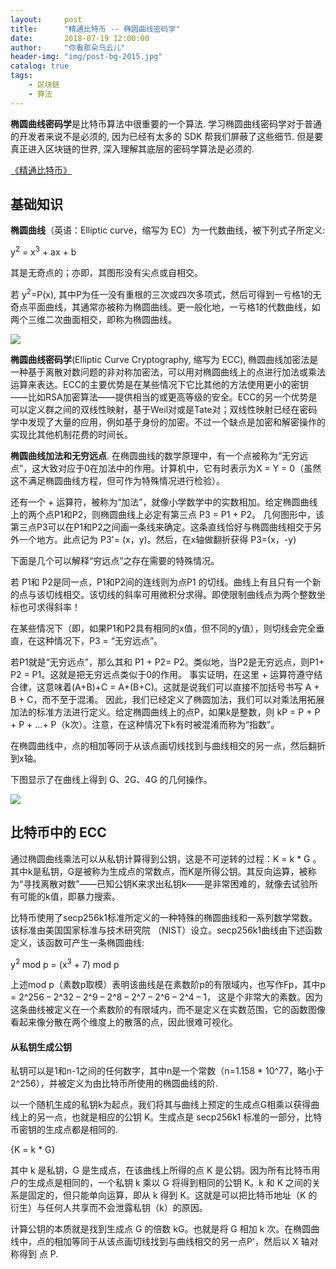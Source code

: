 ```yaml
---
layout:     post
title:      "精通比特币 -- 椭圆曲线密码学"
date:       2018-07-19 12:00:00
author:     "你看那朵乌云儿"
header-img: "img/post-bg-2015.jpg"
catalog: true
tags:
    - 区块链
    - 算法
---
```


**椭圆曲线密码学**是比特币算法中很重要的一个算法. 学习椭圆曲线密码学对于普通的开发者来说不是必须的, 因为已经有太多的 SDK 帮我们屏蔽了这些细节. 但是要真正进入区块链的世界, 深入理解其底层的密码学算法是必须的.

[《精通比特币》](http://book.8btc.com/masterbitcoin2cn)


## 基础知识

**椭圆曲线**（英语：Elliptic curve，缩写为 EC）为一代数曲线，被下列式子所定义:

y<sup>2</sup> = x<sup>3</sup> + ax + b  

其是无奇点的；亦即，其图形没有尖点或自相交。

若 y<sup>2</sup>=P(x), 其中P为任一没有重根的三次或四次多项式，然后可得到一亏格1的无奇点平面曲线，其通常亦被称为椭圆曲线。更一般化地，一亏格1的代数曲线，如两个三维二次曲面相交，即称为椭圆曲线。

![](http://upload-images.jianshu.io/upload_images/1785959-38f55b8ef0bdae9f.png?imageMogr2/auto-orient/strip%7CimageView2/2/w/1240)

**椭圆曲线密码学**(Elliptic Curve Cryptography, 缩写为 ECC), 椭圆曲线加密法是一种基于离散对数问题的非对称加密法，可以用对椭圆曲线上的点进行加法或乘法运算来表达。ECC的主要优势是在某些情况下它比其他的方法使用更小的密钥——比如RSA加密算法——提供相当的或更高等级的安全。ECC的另一个优势是可以定义群之间的双线性映射，基于Weil对或是Tate对；双线性映射已经在密码学中发现了大量的应用，例如基于身份的加密。不过一个缺点是加密和解密操作的实现比其他机制花费的时间长。

**椭圆曲线加法和无穷远点**. 在椭圆曲线的数学原理中，有一个点被称为“无穷远点”，这大致对应于0在加法中的作用。计算机中，它有时表示为X = Y = 0（虽然这不满足椭圆曲线方程，但可作为特殊情况进行检验）。

还有一个 + 运算符，被称为“加法”，就像小学数学中的实数相加。给定椭圆曲线上的两个点P1和P2，则椭圆曲线上必定有第三点 P3 = P1 + P2。 几何图形中，该第三点P3可以在P1和P2之间画一条线来确定。这条直线恰好与椭圆曲线相交于另外一个地方。此点记为 P3'= (x，y)。然后，在x轴做翻折获得 P3=(x，-y)

下面是几个可以解释“穷远点”之存在需要的特殊情况。

若 P1和 P2是同一点，P1和P2间的连线则为点P1 的切线。曲线上有且只有一个新的点与该切线相交。该切线的斜率可用微积分求得。即使限制曲线点为两个整数坐标也可求得斜率！

在某些情况下（即，如果P1和P2具有相同的x值，但不同的y值），则切线会完全垂直，在这种情况下，P3 = “无穷远点”。

若P1就是“无穷远点”，那么其和 P1 + P2= P2。类似地，当P2是无穷远点，则P1+ P2 = P1。这就是把无穷远点类似于0的作用。 事实证明，在这里 + 运算符遵守结合律，这意味着(A+B)+C = A+(B+C)。这就是说我们可以直接不加括号书写 A + B + C，而不至于混淆。 因此，我们已经定义了椭圆加法，我们可以对乘法用拓展加法的标准方法进行定义。给定椭圆曲线上的点P，如果k是整数，则 kP = P + P + P + …+ P（k次）。注意，在这种情况下k有时被混淆而称为“指数”。   

在椭圆曲线中，点的相加等同于从该点画切线找到与曲线相交的另一点，然后翻折到x轴。

下图显示了在曲线上得到 G、2G、4G 的几何操作。

![](http://upload-images.jianshu.io/upload_images/1785959-52ef6b8a628405a8.png?imageMogr2/auto-orient/strip%7CimageView2/2/w/1240)


## 比特币中的 ECC

通过椭圆曲线乘法可以从私钥计算得到公钥，这是不可逆转的过程：K = k * G 。其中k是私钥，G是被称为生成点的常数点，而K是所得公钥。其反向运算，被称为“寻找离散对数”——已知公钥K来求出私钥k——是非常困难的，就像去试验所有可能的k值，即暴力搜索。  

比特币使用了secp256k1标准所定义的一种特殊的椭圆曲线和一系列数学常数。该标准由美国国家标准与技术研究院 （NIST）设立。secp256k1曲线由下述函数定义，该函数可产生一条椭圆曲线:  

y<sup>2</sup> mod p = (x<sup>3</sup> + 7) mod p

上述mod p（素数p取模）表明该曲线是在素数阶p的有限域内，也写作Fp，其中p = 2^256 – 2^32 – 2^9 – 2^8 – 2^7 – 2^6 – 2^4 – 1， 这是个非常大的素数。因为这条曲线被定义在一个素数阶的有限域内，而不是定义在实数范围，它的函数图像看起来像分散在两个维度上的散落的点，因此很难可视化。

#### 从私钥生成公钥

私钥可以是1和n-1之间的任何数字，其中n是一个常数（n=1.158 * 10^77，略小于2^256），并被定义为由比特币所使用的椭圆曲线的阶.  

以一个随机生成的私钥k为起点，我们将其与曲线上预定的生成点G相乘以获得曲线上的另一点，也就是相应的公钥 K。生成点是 secp256k1 标准的一部分，比特币密钥的生成点都是相同的.  

{K = k * G}

其中 k 是私钥，G 是生成点，在该曲线上所得的点 K 是公钥。因为所有比特币用户的生成点是相同的，一个私钥 k 乘以 G 将得到相同的公钥 K。k 和 K 之间的关系是固定的，但只能单向运算，即从 k 得到 K。这就是可以把比特币地址（K 的衍生）与任何人共享而不会泄露私钥（k）的原因。

计算公钥的本质就是找到生成点 G 的倍数 kG。也就是将 G 相加 k 次。在椭圆曲线中，点的相加等同于从该点画切线找到与曲线相交的另一点P'，然后以 X 轴对称得到 点 P.


